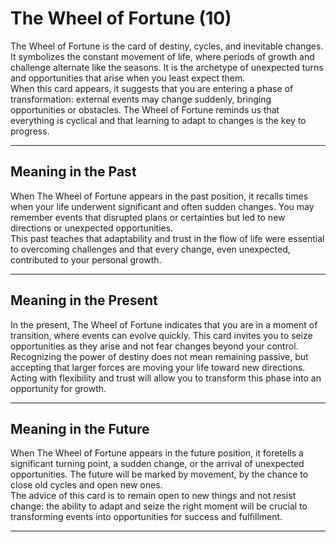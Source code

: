 # The Wheel of Fortune (10)

The Wheel of Fortune is the card of destiny, cycles, and inevitable changes. It symbolizes the constant movement of life, where periods of growth and challenge alternate like the seasons. It is the archetype of unexpected turns and opportunities that arise when you least expect them.  
When this card appears, it suggests that you are entering a phase of transformation: external events may change suddenly, bringing opportunities or obstacles. The Wheel of Fortune reminds us that everything is cyclical and that learning to adapt to changes is the key to progress.

---

## Meaning in the Past  
When The Wheel of Fortune appears in the past position, it recalls times when your life underwent significant and often sudden changes. You may remember events that disrupted plans or certainties but led to new directions or unexpected opportunities.  
This past teaches that adaptability and trust in the flow of life were essential to overcoming challenges and that every change, even unexpected, contributed to your personal growth.

---

## Meaning in the Present  
In the present, The Wheel of Fortune indicates that you are in a moment of transition, where events can evolve quickly. This card invites you to seize opportunities as they arise and not fear changes beyond your control.  
Recognizing the power of destiny does not mean remaining passive, but accepting that larger forces are moving your life toward new directions. Acting with flexibility and trust will allow you to transform this phase into an opportunity for growth.

---

## Meaning in the Future  
When The Wheel of Fortune appears in the future position, it foretells a significant turning point, a sudden change, or the arrival of unexpected opportunities. The future will be marked by movement, by the chance to close old cycles and open new ones.  
The advice of this card is to remain open to new things and not resist change: the ability to adapt and seize the right moment will be crucial to transforming events into opportunities for success and fulfillment.

---
